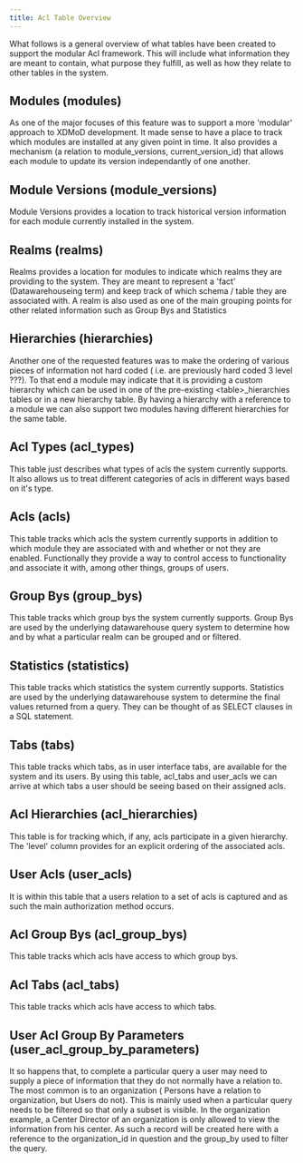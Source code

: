 ```yaml
---
title: Acl Table Overview
---
```

What follows is a general overview of what tables have been created to support 
the modular Acl framework. This will include what information they are meant to 
contain, what purpose they fulfill, as well as how they relate to other tables in
the system. 

## Modules (modules)
As one of the major focuses of this feature was to support a more 'modular' 
approach to XDMoD development. It made sense to have a place to track which 
modules are installed at any given point in time. It also provides a mechanism 
(a relation to module_versions, current_version_id) that allows each module to 
update its version independantly of one another.
   
## Module Versions (module_versions)
Module Versions provides a location to track historical version information for
each module currently installed in the system. 

## Realms (realms)
Realms provides a location for modules to indicate which realms they are 
providing to the system. They are meant to represent a 'fact' (Datawarehouseing term)
and keep track of which schema / table they are associated with. A realm is also
used as one of the main grouping points for other related information such as Group Bys and Statistics 

## Hierarchies (hierarchies)
Another one of the requested features was to make the ordering of various pieces
of information not hard coded ( i.e. are previously hard coded 3 level ???). To 
that end a module may indicate that it is providing a custom hierarchy which can be
used in one of the pre-existing \<table>_hierarchies tables or in a new hierarchy table. 
By having a hierarchy with a reference to a module we can also support two modules
having different hierarchies for the same table.

## Acl Types (acl_types)
This table just describes what types of acls the system currently supports. It also
allows us to treat different categories of acls in different ways based on it's type.

## Acls (acls)
This table tracks which acls the system currently supports in addition to which module 
they are associated with and whether or not they are enabled. Functionally they
provide a way to control access to functionality and associate it with, among 
other things, groups of users. 

## Group Bys (group_bys)
This table tracks which group bys the system currently supports. Group Bys are 
used by the underlying datawarehouse query system to determine how and by what
a particular realm can be grouped and or filtered.

## Statistics (statistics)
This table tracks which statistics the system currently supports. Statistics 
are used by the underlying datawarehouse system to determine the final values 
returned from a query. They can be thought of as SELECT clauses in a SQL statement.
 
## Tabs (tabs)
This table tracks which tabs, as in user interface tabs, are available for 
the system and its users. By using this table, acl_tabs and user_acls we can arrive
at which tabs a user should be seeing based on their assigned acls.

## Acl Hierarchies (acl_hierarchies)
This table is for tracking which, if any, acls participate in a given hierarchy.
The 'level' column provides for an explicit ordering of the associated acls.  

## User Acls (user_acls)
It is within this table that a users relation to a set of acls is captured and as such 
the main authorization method occurs. 

## Acl Group Bys (acl_group_bys)
This table tracks which acls have access to which group bys. 

## Acl Tabs (acl_tabs)
This table tracks which acls have access to which tabs.

## User Acl Group By Parameters (user_acl_group_by_parameters)
It so happens that, to complete a particular query a user may need to supply
a piece of information that they do not normally have a relation to. The most 
common is to an organization ( Persons have a relation to organization, but Users do not). 
This is mainly used when a particular query needs to be filtered so that only a subset is
visible. In the organization example, a Center Director of an organization is only allowed
to view the information from his center. As such a record will be created here
with a reference to the organization_id in question and the group_by used to filter
the query. 
